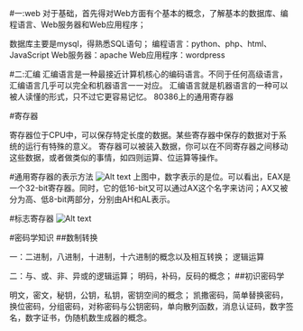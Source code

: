 #一:web
对于基础，首先得对Web方面有个基本的概念，了解基本的数据库、编程语言、Web服务器和Web应用程序；

数据库主要是mysql，得熟悉SQL语句；
编程语言：python、php、html、JavaScript
Web服务器：apache
Web应用程序：wordpress

#二:汇编
汇编语言是一种最接近计算机核心的编码语言。不同于任何高级语言，汇编语言几乎可以完全和机器语言一一对应。
汇编语言就是机器语言的一种可以被人读懂的形式，只不过它更容易记忆。
80386上的通用寄存器

#寄存器

寄存器位于CPU中，可以保存特定长度的数据。某些寄存器中保存的数据对于系统的运行有特殊的意义。
寄存器可以被装入数据，你可以在不同寄存器之间移动这些数据，或者做类似的事情，如四则运算、位运算等操作。

#通用寄存器的表示方法
![Alt text](./2905182369.png)
上图中，数字表示的是位。可以看出，EAX是一个32-bit寄存器。同时，它的低16-bit又可以通过AX这个名字来访问；AX又被分为高、低8-bit两部分，分别由AH和AL表示。

#标志寄存器
![Alt text](./1510931470167.png)

#密码学知识
##数制转换

一：二进制，八进制，十进制，十六进制的概念以及相互转换；
逻辑运算

二：与、或、非、异或的逻辑运算；
明码，补码，反码的概念；
##初识密码学

明文，密文，秘钥，公钥，私钥，密钥空间的概念；
凯撒密码，简单替换密码，换位密码，分组密码，对称密码与公钥密码，单向散列函数，消息认证码，数字签名，数字证书，伪随机数生成器的概念。
